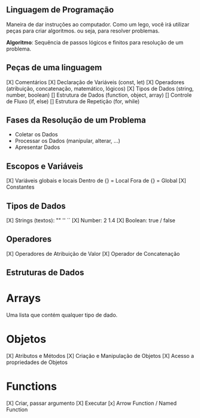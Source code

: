 ## Linguagem de Programação

Maneira de dar instruções ao computador.
Como um lego, você irá utilizar peças para criar algoritmos. ou seja, para resolver problemas.

**Algoritmo**: Sequência de passos lógicos e finitos para resolução de um problema.

## Peças de uma linguagem

[X] Comentários
[X] Declaração de Variáveis (const, let)
[X] Operadores (atribuição, concatenação, matemático, lógicos)
[X] Tipos de Dados (string, number, boolean)
[] Estrutura de Dados (function, object, array)
[] Controle de Fluxo (if, else)
[] Estrutura de Repetição (for, while)

## Fases da Resolução de um Problema

- Coletar os Dados
- Processar os Dados (manipular, alterar, ...)
- Apresentar Dados

## Escopos e Variáveis

[X] Variáveis globais e locais 
    Dentro de {} = Local
    Fora de {} = Global
[X] Constantes

## Tipos de Dados

[X] Strings (textos): "" '' ``
[X] Number: 2 1.4
[X] Boolean: true / false

## Operadores

[X] Operadores de Atribuição de Valor
[X] Operador de Concatenação

## Estruturas de Dados

# Arrays

Uma lista que contém qualquer tipo de dado.

# Objetos

[X] Atributos e Métodos
[X] Criação e Manipulação de Objetos
[X] Acesso a propriedades de Objetos

# Functions

[X] Criar, passar argumento
[X] Executar
[x] Arrow Function / Named Function